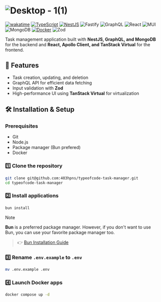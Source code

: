 # ![Desktop - 1(1)](https://github.com/user-attachments/assets/2adc8116-c2f1-47dc-816c-47599c3ced4b)


[![wakatime](https://wakatime.com/badge/user/053506b8-2534-4978-816c-49eb1cab4ac9/project/57877808-5c77-4404-9104-a13470f24fc5.svg)](https://wakatime.com/badge/user/053506b8-2534-4978-816c-49eb1cab4ac9/project/57877808-5c77-4404-9104-a13470f24fc5)
[![TypeScript](https://img.shields.io/badge/TypeScript-3178C6?logo=typescript&logoColor=fff)](#)
[![NestJS](https://img.shields.io/badge/NestJS-E0234E?logo=nestjs&logoColor=fff)](#)
![Fastify](https://img.shields.io/badge/Fastify-%23000000.svg?logo=fastify&logoColor=white)
![GraphQL](https://img.shields.io/badge/-GraphQL-E10098?logo=graphql&logoColor=white)
![React](https://img.shields.io/badge/React-%2320232a.svg?logo=react&logoColor=%2361DAFB)
![MUI](https://img.shields.io/badge/MUI-%230081CB.svg?logo=mui&logoColor=white)
![MongoDB](https://img.shields.io/badge/MongoDB-%234ea94b.svg?logo=mongodb&logoColor=white)
[![Docker](https://img.shields.io/badge/Docker-2496ED?logo=docker&logoColor=fff)](#)
![Zod](https://img.shields.io/badge/zod-%233068b7.svg?&logo=zod&logoColor=white)

Task management application built with **NestJS, GraphQL, and MongoDB** for the backend and **React, Apollo Client, and TanStack Virtual** for the frontend.



## 🚀 Features

- Task creation, updating, and deletion
- GraphQL API for efficient data fetching
- Input validation with **Zod**
- High-performance UI using **TanStack Virtual** for virtualization

## 🛠️ Installation & Setup

### Prerequisites

- Git
- Node.js
- Package manager (Bun prefered)
- Docker
    
### 1️⃣ Clone the repository
```sh
git clone git@github.com:403hpns/typeofcode-task-manager.git
cd typeofcode-task-manager
```

### 2️⃣ Install applications
```sh
bun install
```
> [!NOTE]
> **Bun** is a preferred package manager.
> However, if you don't want to use Bun, you can use your favorite package manager too.
>> 👉 [Bun Installation Guide](https://bun.sh/docs/installation)

### 3️⃣ Rename `.env.example` to `.env`
```sh
mv .env.example .env
```

### 4️⃣ Launch Docker apps
```sh
docker compose up -d
```
